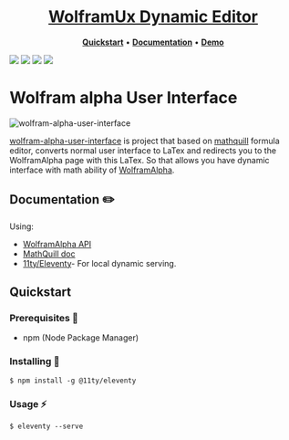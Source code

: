 <h1 align="center">
  <a href="https://wolfram-alpha-user-interface.vercel.app/" title="wolfram-alpha-user-interface">WolframUx Dynamic Editor</a>
</h1>

<p align="center">
  <a title="Quickstart" href="#quickstart"><strong>Quickstart</strong></a>
  &#x2022;
  <a title="Documentation" href="#documentation"><strong>Documentation</strong></a>
  &#x2022;
  <a title="Demo" href="https://wolfram-alpha-user-interface.vercel.app/"><strong>Demo</strong></a>
</p>

![](https://img.shields.io/github/languages/code-size/sluzhynskyi/wolfram-alpha-user-interface)
![](https://img.shields.io/github/last-commit/sluzhynskyi/wolfram-alpha-user-interface/master)
![](https://img.shields.io/github/languages/count/sluzhynskyi/wolframux)
![](https://img.shields.io/github/followers/sluzhynskyi?style=social)

# Wolfram alpha User Interface 

![wolfram-alpha-user-interface](https://user-images.githubusercontent.com/44615981/63206912-2f3b8c00-c0c6-11e9-83df-ef9e34161e95.gif)

[wolfram-alpha-user-interface](https://wolfram-alpha-user-interface.vercel.app/) is project that based on [mathquill](https://github.com/mathquill/mathquill)  formula editor, converts normal user interface to LaTex and redirects you to the WolframAlpha page with this LaTex. So that allows you have dynamic interface with math ability of [WolframAlpha](https://www.wolframalpha.com/). 


## Documentation :pencil2:
Using:
- [WolframAlpha API](https://pypi.org/project/wolframalpha/)
- [MathQuill doc](http://docs.mathquill.com/en/latest/)
- [11ty/Eleventy](https://www.npmjs.com/package/@11ty/eleventy)- For local dynamic serving. 
## Quickstart

### Prerequisites :page_with_curl:
- npm (Node Package Manager)

### Installing :tongue:
```
$ npm install -g @11ty/eleventy
```
### Usage :zap:
```
$ eleventy --serve
```

